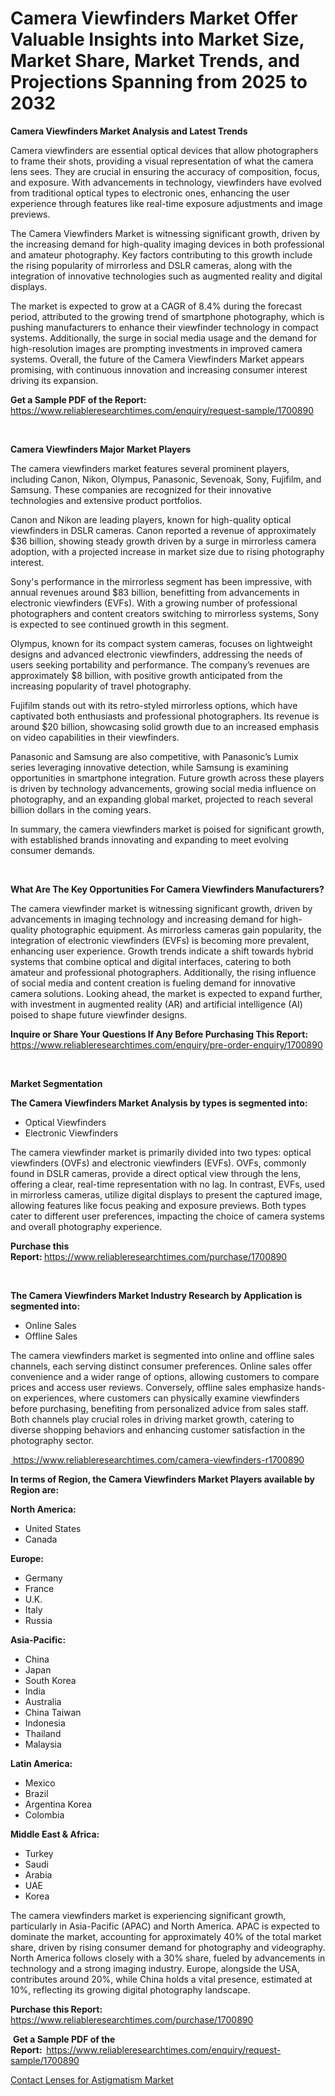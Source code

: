 <p><h1>Camera Viewfinders Market Offer Valuable Insights into Market Size, Market Share, Market Trends, and Projections Spanning from 2025 to 2032</h1></p><p><strong>Camera Viewfinders Market Analysis and Latest Trends</strong></p>
<p><p>Camera viewfinders are essential optical devices that allow photographers to frame their shots, providing a visual representation of what the camera lens sees. They are crucial in ensuring the accuracy of composition, focus, and exposure. With advancements in technology, viewfinders have evolved from traditional optical types to electronic ones, enhancing the user experience through features like real-time exposure adjustments and image previews.</p><p>The Camera Viewfinders Market is witnessing significant growth, driven by the increasing demand for high-quality imaging devices in both professional and amateur photography. Key factors contributing to this growth include the rising popularity of mirrorless and DSLR cameras, along with the integration of innovative technologies such as augmented reality and digital displays.</p><p>The market is expected to grow at a CAGR of 8.4% during the forecast period, attributed to the growing trend of smartphone photography, which is pushing manufacturers to enhance their viewfinder technology in compact systems. Additionally, the surge in social media usage and the demand for high-resolution images are prompting investments in improved camera systems. Overall, the future of the Camera Viewfinders Market appears promising, with continuous innovation and increasing consumer interest driving its expansion.</p></p>
<p><strong>Get a Sample PDF of the Report:&nbsp;</strong> <a href="https://www.reliableresearchtimes.com/enquiry/request-sample/1700890?utm_campaign=1940&utm_medium=2&utm_source=Github&utm_content=ia&utm_term=07022025&utm_id=camera-viewfinders">https://www.reliableresearchtimes.com/enquiry/request-sample/1700890</a></p>
<p>&nbsp;</p>
<p><strong>Camera Viewfinders Major Market Players</strong></p>
<p><p>The camera viewfinders market features several prominent players, including Canon, Nikon, Olympus, Panasonic, Sevenoak, Sony, Fujifilm, and Samsung. These companies are recognized for their innovative technologies and extensive product portfolios.</p><p>Canon and Nikon are leading players, known for high-quality optical viewfinders in DSLR cameras. Canon reported a revenue of approximately $36 billion, showing steady growth driven by a surge in mirrorless camera adoption, with a projected increase in market size due to rising photography interest.</p><p>Sony's performance in the mirrorless segment has been impressive, with annual revenues around $83 billion, benefitting from advancements in electronic viewfinders (EVFs). With a growing number of professional photographers and content creators switching to mirrorless systems, Sony is expected to see continued growth in this segment.</p><p>Olympus, known for its compact system cameras, focuses on lightweight designs and advanced electronic viewfinders, addressing the needs of users seeking portability and performance. The company’s revenues are approximately $8 billion, with positive growth anticipated from the increasing popularity of travel photography.</p><p>Fujifilm stands out with its retro-styled mirrorless options, which have captivated both enthusiasts and professional photographers. Its revenue is around $20 billion, showcasing solid growth due to an increased emphasis on video capabilities in their viewfinders.</p><p>Panasonic and Samsung are also competitive, with Panasonic’s Lumix series leveraging innovative detection, while Samsung is examining opportunities in smartphone integration. Future growth across these players is driven by technology advancements, growing social media influence on photography, and an expanding global market, projected to reach several billion dollars in the coming years. </p><p>In summary, the camera viewfinders market is poised for significant growth, with established brands innovating and expanding to meet evolving consumer demands.</p></p>
<p>&nbsp;</p>
<p><strong>What Are The Key Opportunities For Camera Viewfinders Manufacturers?</strong></p>
<p><p>The camera viewfinder market is witnessing significant growth, driven by advancements in imaging technology and increasing demand for high-quality photographic equipment. As mirrorless cameras gain popularity, the integration of electronic viewfinders (EVFs) is becoming more prevalent, enhancing user experience. Growth trends indicate a shift towards hybrid systems that combine optical and digital interfaces, catering to both amateur and professional photographers. Additionally, the rising influence of social media and content creation is fueling demand for innovative camera solutions. Looking ahead, the market is expected to expand further, with investment in augmented reality (AR) and artificial intelligence (AI) poised to shape future viewfinder designs.</p></p>
<p><strong>Inquire or Share Your Questions If Any Before Purchasing This Report:</strong> <a href="https://www.reliableresearchtimes.com/enquiry/pre-order-enquiry/1700890?utm_campaign=1940&utm_medium=2&utm_source=Github&utm_content=ia&utm_term=07022025&utm_id=camera-viewfinders">https://www.reliableresearchtimes.com/enquiry/pre-order-enquiry/1700890</a></p>
<p>&nbsp;</p>
<p><strong>Market Segmentation</strong></p>
<p><strong>The Camera Viewfinders Market Analysis by types is segmented into:</strong></p>
<p><ul><li>Optical Viewfinders</li><li>Electronic Viewfinders</li></ul></p>
<p><p>The camera viewfinder market is primarily divided into two types: optical viewfinders (OVFs) and electronic viewfinders (EVFs). OVFs, commonly found in DSLR cameras, provide a direct optical view through the lens, offering a clear, real-time representation with no lag. In contrast, EVFs, used in mirrorless cameras, utilize digital displays to present the captured image, allowing features like focus peaking and exposure previews. Both types cater to different user preferences, impacting the choice of camera systems and overall photography experience.</p></p>
<p><strong>Purchase this Report:&nbsp;</strong><a href="https://www.reliableresearchtimes.com/purchase/1700890?utm_campaign=1940&utm_medium=2&utm_source=Github&utm_content=ia&utm_term=07022025&utm_id=camera-viewfinders">https://www.reliableresearchtimes.com/purchase/1700890</a></p>
<p>&nbsp;</p>
<p><strong>The Camera Viewfinders Market Industry Research by Application is segmented into:</strong></p>
<p><ul><li>Online Sales</li><li>Offline Sales</li></ul></p>
<p><p>The camera viewfinders market is segmented into online and offline sales channels, each serving distinct consumer preferences. Online sales offer convenience and a wider range of options, allowing customers to compare prices and access user reviews. Conversely, offline sales emphasize hands-on experiences, where customers can physically examine viewfinders before purchasing, benefiting from personalized advice from sales staff. Both channels play crucial roles in driving market growth, catering to diverse shopping behaviors and enhancing customer satisfaction in the photography sector.</p></p>
<p><a href="https://www.reliableresearchtimes.com/camera-viewfinders-r1700890?utm_campaign=1940&utm_medium=2&utm_source=Github&utm_content=ia&utm_term=07022025&utm_id=camera-viewfinders">&nbsp;https://www.reliableresearchtimes.com/camera-viewfinders-r1700890</a></p>
<p><strong>In terms of Region, the Camera Viewfinders Market Players available by Region are:</strong></p>
<p>
    <p> <strong> North America: </strong>
        <ul>
            <li>United States</li>
            <li>Canada</li>
        </ul>
        </p> 
    <p> <strong> Europe: </strong>
        <ul>
            <li>Germany</li>
            <li>France</li>
            <li>U.K.</li>
            <li>Italy</li>
            <li>Russia</li>
        </ul>
        </p> 
    <p> <strong> Asia-Pacific: </strong>
        <ul>
            <li>China</li>
            <li>Japan</li>
            <li>South Korea</li>
            <li>India</li>
            <li>Australia</li>
            <li>China Taiwan</li>
            <li>Indonesia</li>
            <li>Thailand</li>
            <li>Malaysia</li>
        </ul>
        </p> 
    <p> <strong> Latin America: </strong>
        <ul>
            <li>Mexico</li>
            <li>Brazil</li>
            <li>Argentina Korea</li>
            <li>Colombia</li>
        </ul>
        </p> 
    <p> <strong> Middle East & Africa: </strong>
        <ul>
            <li>Turkey</li>
            <li>Saudi</li>
            <li>Arabia</li>
            <li>UAE</li>
            <li>Korea</li>
        </ul>
    </p>
    </p>
<p><p>The camera viewfinders market is experiencing significant growth, particularly in Asia-Pacific (APAC) and North America. APAC is expected to dominate the market, accounting for approximately 40% of the total market share, driven by rising consumer demand for photography and videography. North America follows closely with a 30% share, fueled by advancements in technology and a strong imaging industry. Europe, alongside the USA, contributes around 20%, while China holds a vital presence, estimated at 10%, reflecting its growing digital photography landscape.</p></p>
<p><strong>Purchase this Report: </strong><a href="https://www.reliableresearchtimes.com/purchase/1700890?utm_campaign=1940&utm_medium=2&utm_source=Github&utm_content=ia&utm_term=07022025&utm_id=camera-viewfinders">https://www.reliableresearchtimes.com/purchase/1700890</a></p>
<p>&nbsp;<strong>Get a Sample PDF of the Report:&nbsp;&nbsp;</strong><a href="https://www.reliableresearchtimes.com/enquiry/request-sample/1700890?utm_campaign=1940&utm_medium=2&utm_source=Github&utm_content=ia&utm_term=07022025&utm_id=camera-viewfinders">https://www.reliableresearchtimes.com/enquiry/request-sample/1700890</a></p>
<p><strong></strong></p>
<p><p><a href="https://github.com/hgf64gh/Market-Research-Report-List-1/blob/main/contact-lenses-for-astigmatism-market.md?utm_campaign=1940&utm_medium=2&utm_source=Github&utm_content=ia&utm_term=07022025&utm_id=camera-viewfinders">Contact Lenses for Astigmatism Market</a></p></p>
